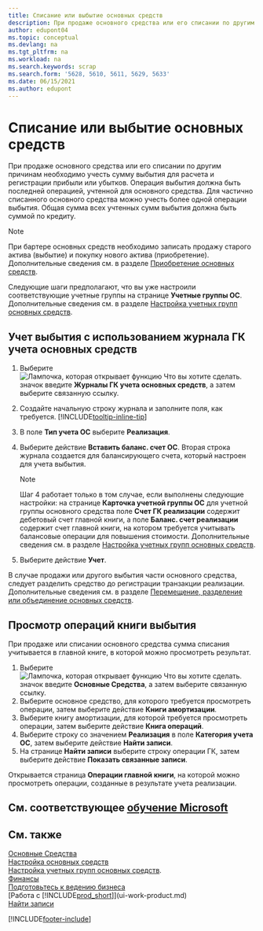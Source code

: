 ```yaml
---
title: Списание или выбытие основных средств
description: При продаже основного средства или его списании по другим причинам необходимо учесть сумму выбытия для расчета и регистрации прибыли или убытков.
author: edupont04
ms.topic: conceptual
ms.devlang: na
ms.tgt_pltfrm: na
ms.workload: na
ms.search.keywords: scrap
ms.search.form: '5628, 5610, 5611, 5629, 5633'
ms.date: 06/15/2021
ms.author: edupont
---
```

# <a name="dispose-of-or-retire-fixed-assets"></a><a name="dispose-of-or-retire-fixed-assets"></a><a name="dispose-of-or-retire-fixed-assets"></a>Списание или выбытие основных средств

При продаже основного средства или его списании по другим причинам необходимо учесть сумму выбытия для расчета и регистрации прибыли или убытков. Операция выбытия должна быть последней операцией, учтенной для основного средства. Для частично списанного основного средства можно учесть более одной операции выбытия. Общая сумма всех учтенных сумм выбытия должна быть суммой по кредиту.  

> [!NOTE]  
> При бартере основных средств необходимо записать продажу старого актива (выбытие) и покупку нового актива (приобретение). Дополнительные сведения см. в разделе [Приобретение основных средств](fa-how-acquire.md).  

Следующие шаги предполагают, что вы уже настроили соответствующие учетные группы на странице **Учетные группы ОС**. Дополнительные сведения см. в разделе [Настройка учетных групп основных средств](fa-how-setup-general.md#to-set-up-fixed-asset-posting-groups).  

## <a name="to-post-a-disposal-from-the-fixed-asset-gl-journal"></a><a name="to-post-a-disposal-from-the-fixed-asset-gl-journal"></a><a name="to-post-a-disposal-from-the-fixed-asset-gl-journal"></a>Учет выбытия с использованием журнала ГК учета основных средств

1. Выберите ![Лампочка, которая открывает функцию Что вы хотите сделать.](media/ui-search/search_small.png "Что вы хотите сделать") значок введите **Журналы ГК учета основных средств**, а затем выберите связанную ссылку.  
2. Создайте начальную строку журнала и заполните поля, как требуется. [!INCLUDE[tooltip-inline-tip](includes/tooltip-inline-tip_md.md)]  
3. В поле **Тип учета ОС** выберите **Реализация**.  
4. Выберите действие **Вставить баланс. счет ОС**. Вторая строка журнала создается для балансирующего счета, который настроен для учета выбытия.  

    > [!NOTE]  
    >  Шаг 4 работает только в том случае, если выполнены следующие настройки: на странице **Карточка учетной группы ОС** для учетной группы основного средства поле **Счет ГК реализации** содержит дебетовый счет главной книги, а поле **Баланс. счет реализации** содержит счет главной книги, на котором требуется учитывать балансовые операции для повышения стоимости. Дополнительные сведения см. в разделе [Настройка учетных групп основных средств](fa-how-setup-general.md#to-set-up-fixed-asset-posting-groups).  
5. Выберите действие **Учет**.  

В случае продажи или другого выбытия части основного средства, следует разделить средство до регистрации транзакции реализации. Дополнительные сведения см. в разделе [Перемещение, разделение или объединение основных средств](fa-how-trans-split-combine.md).  

## <a name="to-view-disposal-ledger-entries"></a><a name="to-view-disposal-ledger-entries"></a><a name="to-view-disposal-ledger-entries"></a>Просмотр операций книги выбытия

При продаже или списании основного средства сумма списания учитывается в главной книге, в которой можно просмотреть результат.  

1. Выберите ![Лампочка, которая открывает функцию Что вы хотите сделать.](media/ui-search/search_small.png "Что вы хотите сделать") значок введите **Основные Средства**, а затем выберите связанную ссылку.  
2. Выберите основное средство, для которого требуется просмотреть операции, затем выберите действие **Книги амортизации**.  
3. Выберите книгу амортизации, для которой требуется просмотреть операции, затем выберите действие **Книга операций**.  
4. Выберите строку со значением **Реализация** в поле **Категория учета ОС**, затем выберите действие **Найти записи**.  
5. На странице **Найти записи** выберите строку операции ГК, затем выберите действие **Показать связанные записи**.  

Открывается страница **Операции главной книги**, на которой можно просмотреть операции, созданные в результате учета реализации.  

## <a name="see-related-microsoft-training"></a><a name="see-related-microsoft-training"></a><a name="see-related-microsoft-training"></a>См. соответствующее [обучение Microsoft](/training/modules/dispose-fixed-assets/)

## <a name="see-also"></a><a name="see-also"></a><a name="see-also"></a>См. также

[Основные Средства](fa-manage.md)  
[Настройка основных средств](fa-setup.md)  
[Настройка учетных групп основных средств](fa-how-setup-general.md#to-set-up-fixed-asset-posting-groups).  
[Финансы](finance.md)  
[Подготовьтесь к ведению бизнеса](ui-get-ready-business.md)  
[Работа с [!INCLUDE[prod_short](includes/prod_short.md)]](ui-work-product.md)  
[Найти записи](ui-find-entries.md)  


[!INCLUDE[footer-include](includes/footer-banner.md)]
